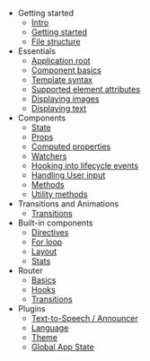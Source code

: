 - Getting started
  - [Intro](/getting_started/intro.md)
  - [Getting started](/getting_started/getting_started.md)
  - [File structure](/getting_started/file_structure.md)
- Essentials
  - [Application root](/essentials/application_root.md)
  - [Component basics](/essentials/components.md)
  - [Template syntax](/essentials/template_syntax.md)
  - [Supported element attributes](/essentials/element_attributes.md)
  - [Displaying images](/essentials/displaying_images.md)
  - [Displaying text](/essentials/displaying_text.md)
- Components
  - [State](/components/component_state.md)
  - [Props](/components/props.md)
  - [Computed properties](/components/computed_properties.md)
  - [Watchers](/components/watchers.md)
  - [Hooking into lifecycle events](/components/lifecycle_events.md)
  - [Handling User input](/components/user_input.md)
  - [Methods](/components/methods.md)
  - [Utility methods](/components/utility_methods.md)
- Transitions and Animations
  - [Transitions](/transitions_animations/transitions.md)
- Built-in components
  - [Directives](/built-in/directives.md)
  - [For loop](/built-in/for-loop.md)
  - [Layout](/built-in/layout.md)
  - [Stats](/built-in/stats.md)
- Router
  - [Basics](/router/basics.md)
  - [Hooks](/router/hooks.md)
  - [Transitions](/router/transitions.md)
- Plugins
  - [Text-to-Speech / Announcer](/plugins/text-to-speech-announcer.md)
  - [Language](/plugins/language.md)
  - [Theme](/plugins/theme.md)
  - [Global App State](/plugins/global_app_state.md)
